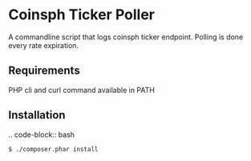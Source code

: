 Coinsph Ticker Poller
=====================

A commandline script that logs coinsph ticker endpoint. Polling is done every
rate expiration.

Requirements
------------

PHP cli and curl command available in PATH

Installation
------------

.. code-block:: bash

    $ ./composer.phar install
